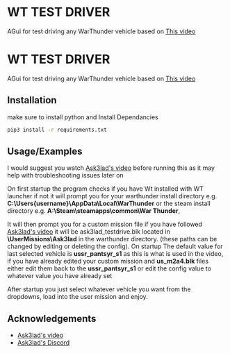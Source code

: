 
# WT TEST DRIVER

AGui for test driving any WarThunder vehicle based on [This video](https://www.youtube.com/watch?v=VbFSo0YqJE0)




# WT TEST DRIVER

AGui for test driving any WarThunder vehicle based on [This video](https://www.youtube.com/watch?v=VbFSo0YqJE0&t=126s)


## Installation

make sure to install python and Install Dependancies 

```bash
pip3 install -r requirements.txt
```
    
## Usage/Examples

I would suggest you watch [Ask3lad's video](https://www.youtube.com/watch?v=VbFSo0YqJE0) before running this as it may help with troubleshooting issues later on

On first startup the program checks if you have Wt installed with WT launcher if not it will prompt you for your warthunder install directory e.g. **C:\Users\{username}\AppData\Local\WarThunder** or the steam install directory e.g. **A:\Steam\steamapps\common\War Thunder**, 

It will then prompt you for a custom mission file if you have followed [Ask3lad's video](https://www.youtube.com/watch?v=VbFSo0YqJE0) it will be ask3lad_testdrive.blk located in **\UserMissions\Ask3lad** in the warthunder directory. (these paths can be changed by editing or deleting the config). On startup The default value for last selected vehicle is **ussr_pantsyr_s1** as this is what is used in the video, if you have already edited your custom mission and **us_m2a4.blk** files either edit them back to the **ussr_pantsyr_s1** or edit the config value to whatever value you have already set

After startup you just select whatever vehicle you want from the dropdowns, load into the user mission and enjoy.



## Acknowledgements

 - [Ask3lad's video](https://www.youtube.com/watch?v=VbFSo0YqJE0)
 - [Ask3lad's Discord](https://discord.gg/XX3RXMBY)

